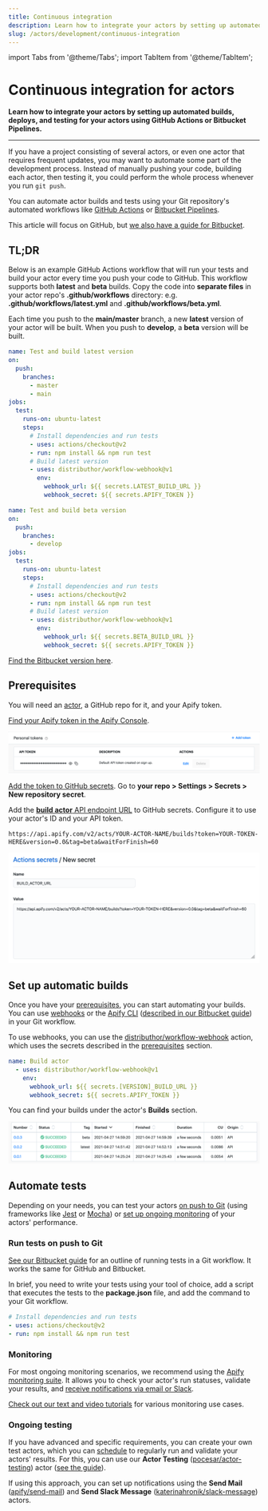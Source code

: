 ```yaml
---
title: Continuous integration
description: Learn how to integrate your actors by setting up automated builds, deploys, and testing for your actors using GitHub Actions or Bitbucket Pipelines.
slug: /actors/development/continuous-integration
---
```


import Tabs from '@theme/Tabs';
import TabItem from '@theme/TabItem';

# Continuous integration for actors

**Learn how to integrate your actors by setting up automated builds, deploys, and testing for your actors using GitHub Actions or Bitbucket Pipelines.**

---

If you have a project consisting of several actors, or even one actor that requires frequent updates, you may want to automate some part of the development process. Instead of manually pushing your code, building each actor, then testing it, you could perform the whole process whenever you run `git push`.

You can automate actor builds and tests using your Git repository's automated workflows like [GitHub Actions](https://github.com/features/actions) or [Bitbucket Pipelines](https://bitbucket.org/product/features/pipelines).

This article will focus on GitHub, but [we also have a guide for Bitbucket](https://help.apify.com/en/articles/1861038-setting-up-continuous-integration-for-apify-actors-on-bitbucket).

## TL;DR

Below is an example GitHub Actions workflow that will run your tests and build your actor every time you push your code to GitHub. This workflow supports both **latest** and **beta** builds. Copy the code into **separate files** in your actor repo's **.github/workflows** directory: e.g. **.github/workflows/latest.yml** and **.github/workflows/beta.yml**.

Each time you push to the **main/master** branch, a new **latest** version of your actor will be built. When you push to **develop**, a **beta** version will be built.

<Tabs groupId="main">
<TabItem value="latest.yml" label="latest.yml">

```yaml
name: Test and build latest version
on:
  push:
    branches:
      - master
      - main
jobs:
  test:
    runs-on: ubuntu-latest
    steps:
      # Install dependencies and run tests
      - uses: actions/checkout@v2
      - run: npm install && npm run test
      # Build latest version
      - uses: distributhor/workflow-webhook@v1
        env:
          webhook_url: ${{ secrets.LATEST_BUILD_URL }}
          webhook_secret: ${{ secrets.APIFY_TOKEN }}

```
</TabItem>


<TabItem value="beta.yml" label="beta.yml">

```yaml
name: Test and build beta version
on:
  push:
    branches:
      - develop
jobs:
  test:
    runs-on: ubuntu-latest
    steps:
      # Install dependencies and run tests
      - uses: actions/checkout@v2
      - run: npm install && npm run test
      # Build latest version
      - uses: distributhor/workflow-webhook@v1
        env:
          webhook_url: ${{ secrets.BETA_BUILD_URL }}
          webhook_secret: ${{ secrets.APIFY_TOKEN }}

```
</TabItem>
</Tabs>

[Find the Bitbucket version here](https://help.apify.com/en/articles/1861038-setting-up-continuous-integration-for-apify-actors-on-bitbucket).

## Prerequisites

You will need an [actor](../../tutorials/quick_start.md), a GitHub repo for it, and your Apify token.

[Find your Apify token in the Apify Console](https://console.apify.com/account#/integrations).

![Apify token in app](./images/ci-token.png)

[Add the token to GitHub secrets](https://docs.github.com/en/actions/reference/encrypted-secrets#creating-encrypted-secrets-for-a-repository). Go to **your repo > Settings > Secrets > New repository secret**.

Add the [**build actor** API endpoint URL](/api/v2#/reference/actors/build-collection/build-actor) to GitHub secrets. Configure it to use your actor's ID and your API token.

```cURL
https://api.apify.com/v2/acts/YOUR-ACTOR-NAME/builds?token=YOUR-TOKEN-HERE&version=0.0&tag=beta&waitForFinish=60
```

![Add build actor URL to secrets](./images/ci-add-build-url.png)

## Set up automatic builds

Once you have your [prerequisites](#prerequisites), you can start automating your builds. You can use [webhooks](https://en.wikipedia.org/wiki/Webhook) or the [Apify CLI](/cli/) ([described in our Bitbucket guide](https://help.apify.com/en/articles/1861038-setting-up-continuous-integration-for-apify-actors-on-bitbucket)) in your Git workflow.

To use webhooks, you can use the [distributhor/workflow-webhook](https://github.com/distributhor/workflow-webhook) action, which uses the secrets described in the [prerequisites](#prerequisites) section.

```yaml
name: Build actor
  - uses: distributhor/workflow-webhook@v1
    env:
      webhook_url: ${{ secrets.[VERSION]_BUILD_URL }}
      webhook_secret: ${{ secrets.APIFY_TOKEN }}
```

You can find your builds under the actor's **Builds** section.

![An actor's builds](./images/ci-builds.png)

## Automate tests

Depending on your needs, you can test your actors [on push to Git](#run-tests-on-push-to-git) (using frameworks like [Jest](https://jestjs.io/) or [Mocha](https://mochajs.org/)) or [set up ongoing monitoring](#monitoring) of your actors' performance.

### Run tests on push to Git

[See our Bitbucket guide](https://help.apify.com/en/articles/1861038-setting-up-continuous-integration-for-apify-actors-on-bitbucket) for an outline of running tests in a Git workflow. It works the same for GitHub and Bitbucket.

In brief, you need to write your tests using your tool of choice, add a script that executes the tests to the **package.json** file, and add the command to your Git workflow.

```yaml
# Install dependencies and run tests
- uses: actions/checkout@v2
- run: npm install && npm run test
```

### Monitoring

For most ongoing monitoring scenarios, we recommend using the [Apify monitoring suite](https://apify.com/apify/monitoring). It allows you to check your actor's run statuses, validate your results, and [receive notifications via email or Slack](https://apify.com/apify/monitoring#notifications).

[Check out our text and video tutorials](../../monitoring/index.md) for various monitoring use cases.

### Ongoing testing

If you have advanced and specific requirements, you can create your own test actors, which you can [schedule](../../schedules.md) to regularly run and validate your actors' results. For this, you can use our **Actor Testing** ([pocesar/actor-testing](https://apify.com/pocesar/actor-testing)) actor ([see the guide](./testing_and_maintenance.md)).

If using this approach, you can set up notifications using the **Send Mail** ([apify/send-mail](https://apify.com/apify/send-mail)) and **Send Slack Message** ([katerinahronik/slack-message](https://apify.com/katerinahronik/slack-message)) actors.

